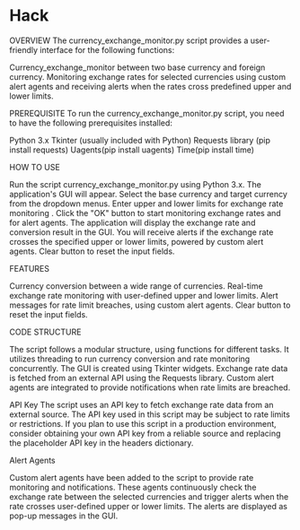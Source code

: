 # Hack
OVERVIEW
The currency_exchange_monitor.py script provides a user-friendly interface for the following functions:

Currency_exchange_monitor between two base currency and foreign currency.
Monitoring exchange rates for selected currencies using custom alert agents and receiving alerts when the rates cross predefined upper and lower limits.


PREREQUISITE
To run the currency_exchange_monitor.py script, you need to have the following prerequisites installed:

Python 3.x
Tkinter (usually included with Python)
Requests library (pip install requests)
Uagents(pip install uagents)
Time(pip install time)


HOW TO USE

Run the script currency_exchange_monitor.py using Python 3.x.
The application's GUI will appear.
Select the base currency and target currency from the dropdown menus.
Enter upper and lower limits for exchange rate monitoring .
Click the "OK" button to start monitoring exchange rates and for alert agents.
The application will display the exchange rate and conversion result in the GUI.
You will receive alerts if the exchange rate crosses the specified upper or lower limits, powered by custom alert agents.
Clear button to reset the input fields.


FEATURES

Currency conversion between a wide range of currencies.
Real-time exchange rate monitoring with user-defined upper and lower limits.
Alert messages for rate limit breaches, using custom alert agents.
Clear button to reset the input fields.

CODE STRUCTURE


The script follows a modular structure, using functions for different tasks.
It utilizes threading to run currency conversion and rate monitoring concurrently.
The GUI is created using Tkinter widgets.
Exchange rate data is fetched from an external API using the Requests library.
Custom alert agents are integrated to provide notifications when rate limits are breached.


API Key
The script uses an API key to fetch exchange rate data from an external source. The API key used in this script may be subject to rate limits or restrictions. If you plan to use this script in a production environment, consider obtaining your own API key from a reliable source and replacing the placeholder API key in the headers dictionary.

Alert Agents

Custom alert agents have been added to the script to provide rate monitoring and notifications. These agents continuously check the exchange rate between the selected currencies and trigger alerts when the rate crosses user-defined upper or lower limits. The alerts are displayed as pop-up messages in the GUI.
